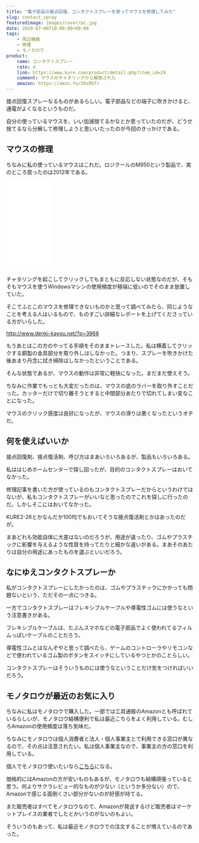 ```yaml
---
title: "電子部品の接点回復、コンタクトスプレーを使ってマウスを修理してみた"
slug: contact_spray
featuredimage: images/cover/pc.jpg
date: 2019-07-06T18:09:00+09:00
tags:
    - 周辺機器
    - 修理
    - モノタロウ
product:
    name: コンタクトスプレー 
    rate: 4
    link: https://www.kure.com/product/detail.php?item_id=29
    comment: マウスのチャタリングから解放された
    amazon: https://amzn.to/3XsRbTr
---
```


接点回復スプレーなるものがあるらしい。電子部品などの端子に吹きかけると、通電がよくなるというものだ。

自分の使っているマウスを、いい加減捨てるかなとか思っていたのだが、どうせ捨てるなら分解して修理しようと思いいたったのが今回のきっかけである。

<!--more-->

## マウスの修理

ちなみに私の使っているマウスはこれだ。ロジクールのM950という製品で、実のところ買ったのは2012年である。

<iframe style="width:120px;height:240px;" marginwidth="0" marginheight="0" scrolling="no" frameborder="0" src="//rcm-fe.amazon-adsystem.com/e/cm?lt1=_blank&bc1=000000&IS2=1&bg1=FFFFFF&fc1=000000&lc1=0000FF&t=illusionspace-22&language=ja_JP&o=9&p=8&l=as4&m=amazon&f=ifr&ref=as_ss_li_til&asins=B002SRT8FG&linkId=6f4d854d1a4826f5a17631ddb67772bd"></iframe>

チャタリングを起こしてクリックしてもまともに反応しない状態なのだが、そもそもマウスを使うWindowsマシンの使用頻度が極端に低いのでそのまま放置していた。

そこでふとこのマウスを修理できないものかと思って調べてみたら、同じようなことを考える人はいるもので、ものすごい詳細なレポートを上げてくださっている方がいらした。

<http://www.denki-kayou.net/?p=3968>

もうあとはこの方のやってる手順をそのままトレースした。私は横着してクリックする銅製の金具部分を取り外しはしなかった。つまり、スプレーを吹きかけた後あまり丹念に拭き掃除はしなかったということである。

そんな状態であるが、マウスの動作は非常に軽快になった。まだまだ使えそう。

ちなみに作業でもっとも大変だったのは、マウスの底のラバーを取り外すことだった。カッターだけで切り離そうとすると中間部分あたりで切れてしまい変なことになった。

マウスのクリック感度は良好になったが、マウスの滑りは悪くなったというオチだ。

## 何を使えばいいか

接点回復剤、接点復活剤、呼び方はまあいろいろあるが、製品もいろいろある。

私ははじめホームセンターで探し回ったが、目的のコンタクトスプレーはおいてなかった。

修理記事を書いた方が使っているのもコンタクトスプレーだからというわけではないが、私もコンタクトスプレーがいいなと思ったのでこれを探しに行ったのだ。しかしそこにはおいてなかった。

KURE2-26とかなんだか100均でもおいてそうな接点復活剤とかはあったのだが。

まあどれも効能自体に大差はないのだろうが、用途が違ったり、ゴムやプラスチックに影響を与えるような性質を持ってたりと細かな違いがある。まあそのあたりは自分の用途にあったものを選ぶといいだろう。

## なにゆえコンタクトスプレーか

私がコンタクトスプレーにしたかったのは、ゴムやプラスチックにかかっても問題ないという、ただその一点につきる。

一方でコンタクトスプレーはフレキシブルケーブルや導電性ゴムには使うなという注意書きがある。

フレキシブルケーブルは、たぶんスマホなどの電子部品でよく使われてるフィルムっぽいケーブルのことだろう。

導電性ゴムとはなんぞやと思って調べたら、ゲームのコントローラやリモコンなどで使われているゴム製のボタンをスイッチにしているやつとかのことらしい。

コンタクトスプレーはそういうものには使うなということだけ気をつければいいだろう。

## モノタロウが最近のお気に入り

ちなみに私はモノタロウで購入した。一部では工具通販のAmazonとも呼ばれているらしいが、モノタロウ結構便利で私は最近こちらをよく利用している。むしろAmazonの使用頻度は落ち気味だ。

ちなみにモノタロウは個人消費者と法人・個人事業主とで利用できる窓口が異なるので、その点は注意されたい。私は個人事業主なので、事業主の方の窓口を利用している。

個人でモノタロウ使いたいなら[こちら](https://ihc.monotaro.com/)になる。

価格的にはAmazonの方が安いものもあるが、モノタロウも結構頑張っていると思う。何よりサクラレビュー的なものが少ない（というか多分ない）ので、Amazonで感じる面倒くさい部分がないのが好感が持てる。

また販売者はすべてモノタロウなので、Amazonが発送するけど販売者はマーケットプレイスの業者でしたとかいうのがないのもよい。

そういうのもあって、私は最近モノタロウでの注文することが増えているのであった。